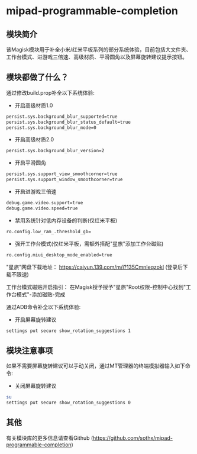 # mipad-programmable-completion

## 模块简介
该Magisk模块用于补全小米/红米平板系列的部分系统体验，目前包括大文件夹、工作台模式、进游戏三倍速、高级材质、平滑圆角以及屏幕旋转建议提示按钮。

## 模块都做了什么？

通过修改build.prop补全以下系统体验:

- 开启高级材质1.0
```bash
persist.sys.background_blur_supported=true
persist.sys.background_blur_status_default=true
persist.sys.background_blur_mode=0
```
- 开启高级材质2.0
```bash
persist.sys.background_blur_version=2
```

- 开启平滑圆角
```bash
persist.sys.support_view_smoothcorner=true
persist.sys.support_window_smoothcorner=true
```

- 开启进游戏三倍速
```bash
debug.game.video.support=true
debug.game.video.speed=true
```

- 禁用系统针对低内存设备的判断(仅红米平板)
```bash
ro.config.low_ram_.threshold_gb=
```

- 强开工作台模式(仅红米平板，需额外搭配"星旅"添加工作台磁贴)
```bash
ro.config.miui_desktop_mode_enabled=true
```

"星旅"网盘下载地址：
https://caiyun.139.com/m/i?135CmnIeqzokl
(登录后下载不限速)

工作台模式磁贴开启指引：
在Magisk授予授予"星旅"Root权限-控制中心找到"工作台模式"-添加磁贴-完成


通过ADB命令补全以下系统体验:

- 开启屏幕旋转建议
```bash
settings put secure show_rotation_suggestions 1
```

## 模块注意事项
如果不需要屏幕旋转建议可以手动关闭，通过MT管理器的终端模拟器输入如下命令:

- 关闭屏幕旋转建议
```bash
su
settings put secure show_rotation_suggestions 0
```

## 其他

有关模块库的更多信息请查看Github (https://github.com/sothx/mipad-programmable-completion)
